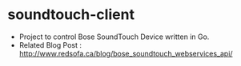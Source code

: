 # soundtouch-client

- Project to control Bose SoundTouch Device written in Go. 
- Related Blog Post : http://www.redsofa.ca/blog/bose_soundtouch_webservices_api/
